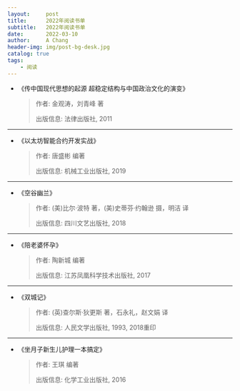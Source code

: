 ```yaml
---
layout:     post
title:      2022年阅读书单
subtitle:   2022年阅读书单
date:       2022-03-10
author:     A Chang
header-img: img/post-bg-desk.jpg
catalog: true
tags:
    - 阅读
---
```



- 《传中国现代思想的起源 超稳定结构与中国政治文化的演变》
    > 作者: 金观涛，刘青峰 著
    > 
    > 出版信息: 法律出版社, 2011

---

- 《以太坊智能合约开发实战》
    > 作者: 唐盛彬 编著
    > 
    > 出版信息: 机械工业出版社, 2019

---

- 《空谷幽兰》
    > 作者: (美)比尔·波特 著，(美)史蒂芬·约翰逊 摄，明洁 译
    > 
    > 出版信息: 四川文艺出版社, 2018

---

- 《陪老婆怀孕》
    > 作者: 陶新城 编著
    > 
    > 出版信息: 江苏凤凰科学技术出版社, 2017

---

- 《双城记》
    > 作者: (英)查尔斯·狄更斯 著，石永礼，赵文娟 译
    > 
    > 出版信息: 人民文学出版社, 1993, 2018重印

---

- 《坐月子新生儿护理一本搞定》
    > 作者: 王琪 编著
    > 
    > 出版信息: 化学工业出版社, 2016